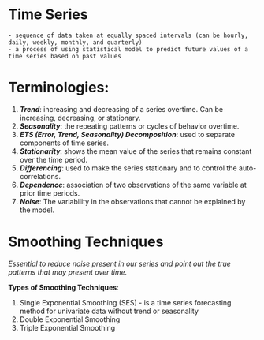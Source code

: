 
# **Time Series**
	- sequence of data taken at equally spaced intervals (can be hourly, daily, weekly, monthly, and quarterly)
	- a process of using statistical model to predict future values of a time series based on past values

# **Terminologies:**
1. ***Trend***: increasing and decreasing of a series overtime. Can be increasing, decreasing, or stationary.
2. ***Seasonality***: the repeating patterns or cycles of behavior overtime.
3. ***ETS (Error, Trend, Seasonality) Decomposition***: used to separate components of time series.
4. ***Stationarity***: shows the mean value of the series that remains constant over the time period.
5. ***Differencing***: used to make the series stationary and to control the auto-correlations.
6. ***Dependence***: association of two observations of the same variable at prior time periods.
7. ***Noise***: The variability in the observations that cannot be explained by the model.

# **Smoothing Techniques**
*Essential to reduce noise present in our series and point out the true patterns that may present over time.*

**Types of Smoothing Techniques**:
1. Single Exponential Smoothing (SES)
			- is a time series forecasting method for univariate data without trend or seasonality
2. Double Exponential Smoothing
3. Triple Exponential Smoothing
